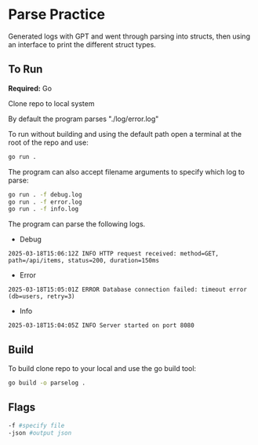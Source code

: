 # Parse Practice
Generated logs with GPT and went through parsing into structs, then using an interface to print the different struct types.

## To Run
**Required:** Go

Clone repo to local system

By default the program parses "./log/error.log"

To run without building and using the  default path open a terminal at the root of the repo and use:
```bash
go run . 
```
The program can also accept filename arguments to specify which log to parse:
```bash
go run . -f debug.log
go run . -f error.log
go run . -f info.log
```
The program can parse the following logs.

* Debug
```
2025-03-18T15:06:12Z INFO HTTP request received: method=GET, path=/api/items, status=200, duration=150ms
```
* Error
```
2025-03-18T15:05:01Z ERROR Database connection failed: timeout error (db=users, retry=3)
```
* Info
```
2025-03-18T15:04:05Z INFO Server started on port 8080
```

## Build

To build clone repo to your local and use the go build tool:

```bash
go build -o parselog .
```

## Flags

```bash
-f #specify file
-json #output json
